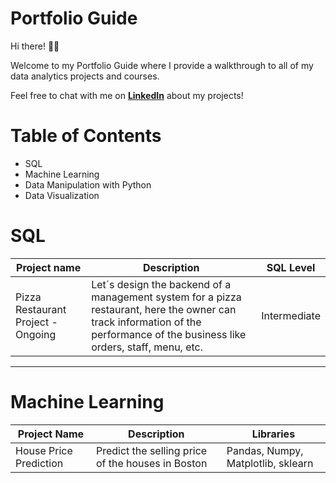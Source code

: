# Portfolio Guide
Hi there! 🙋🏻‍

Welcome to my Portfolio Guide where I provide a walkthrough to all of my data analytics projects and courses.

Feel free to chat with me on [**LinkedIn**](www.linkedin.com/andrés-godoy-araya) about my projects!

# Table of Contents
* SQL
* Machine Learning
* Data Manipulation with Python
* Data Visualization

# SQL 

|Project name | Description | SQL Level|
|---|---|---
|Pizza Restaurant Project - Ongoing| Let´s design the backend of a management system for a pizza restaurant, here the owner can track information of the performance of the business like orders, staff, menu, etc.| Intermediate|
---
# Machine Learning

| Project Name | Description | Libraries |
|---|---|---|
| House Price Prediction | Predict the selling price of the houses in Boston| Pandas, Numpy, Matplotlib, sklearn|



